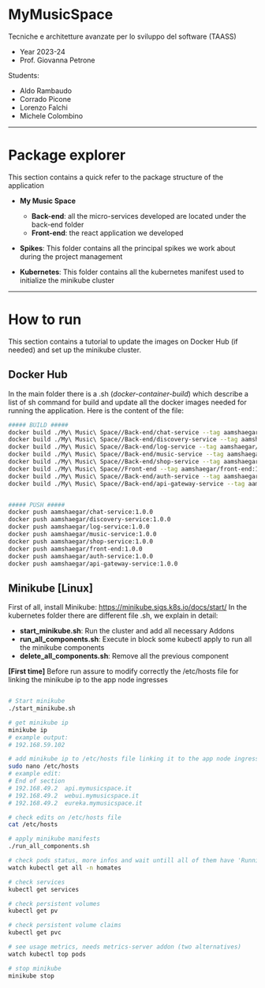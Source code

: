 # MyMusicSpace

Tecniche e architetture avanzate per lo sviluppo del software (TAASS)
- Year 2023-24
- Prof. Giovanna Petrone

Students: 
- Aldo Rambaudo
- Corrado Picone
- Lorenzo Falchi
- Michele Colombino

---
# Package explorer
This section contains a quick refer to the package structure of the application
- **My Music Space**
    - **Back-end**: all the micro-services developed are located under the back-end folder
    - **Front-end**: the react application we developed

- **Spikes**: This folder contains all the principal spikes we work about during the project management
- **Kubernetes**: This folder contains all the kubernetes manifest used to initialize the minikube cluster

---
# How to run
This section contains a tutorial to update the images on Docker Hub (if needed) and set up the minikube cluster.

## Docker Hub
In the main folder there is a .sh (*docker-container-build*) which describe a list of sh command for build and update all the docker images needed for running the application. 
Here is the content of the file:

```bash
##### BUILD #####
docker build ./My\ Music\ Space//Back-end/chat-service --tag aamshaegar/chat-service:1.0.0
docker build ./My\ Music\ Space//Back-end/discovery-service --tag aamshaegar/discovery-service:1.0.0
docker build ./My\ Music\ Space//Back-end/log-service --tag aamshaegar/log-service:1.0.0
docker build ./My\ Music\ Space//Back-end/music-service --tag aamshaegar/music-service:1.0.0
docker build ./My\ Music\ Space//Back-end/shop-service --tag aamshaegar/shop-service:1.0.0 
docker build ./My\ Music\ Space//Front-end --tag aamshaegar/front-end:1.0.0 
docker build ./My\ Music\ Space//Back-end/auth-service --tag aamshaegar/auth-service:1.0.0 
docker build ./My\ Music\ Space//Back-end/api-gateway-service --tag aamshaegar/api-gateway-service:1.0.0


##### PUSH #####
docker push aamshaegar/chat-service:1.0.0
docker push aamshaegar/discovery-service:1.0.0
docker push aamshaegar/log-service:1.0.0
docker push aamshaegar/music-service:1.0.0
docker push aamshaegar/shop-service:1.0.0
docker push aamshaegar/front-end:1.0.0
docker push aamshaegar/auth-service:1.0.0
docker push aamshaegar/api-gateway-service:1.0.0

```

## Minikube [Linux]

First of all, install Minikube: https://minikube.sigs.k8s.io/docs/start/ 
In the kubernetes folder there are different file .sh, we explain in detail:
- **start_minikube.sh**: Run the cluster and add all necessary Addons
- **run_all_components.sh**: Execute in block some kubectl apply to run all the minikube components
- **delete_all_components.sh**: Remove all the previous component

**[First time]**
Before run assure to modify correctly the /etc/hosts file for linking the minikube ip to the app node ingresses

```bash

# Start minikube
./start_minikube.sh

# get minikube ip
minikube ip
# example output: 
# 192.168.59.102

# add minikube ip to /etc/hosts file linking it to the app node ingresses
sudo nano /etc/hosts
# example edit:
# End of section
# 192.168.49.2  api.mymusicspace.it
# 192.168.49.2  webui.mymusicspace.it
# 192.168.49.2  eureka.mymusicspace.it

# check edits on /etc/hosts file
cat /etc/hosts

# apply minikube manifests
./run_all_components.sh

# check pods status, more infos and wait untill all of them have 'Running' status, otherwise debug
watch kubectl get all -n homates

# check services
kubectl get services

# check persistent volumes
kubectl get pv

# check persistent volume claims
kubectl get pvc

# see usage metrics, needs metrics-server addon (two alternatives)
watch kubectl top pods

# stop minikube 
minikube stop
```